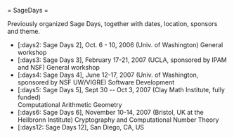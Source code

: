 = SageDays =

Previously organized Sage Days, together with dates, location, sponsors and theme.

 * [:days2: Sage Days 2], Oct. 6 - 10, 2006 (Univ. of Washington)
  General workshop
 * [:days3: Sage Days 3], February 17-21, 2007 (UCLA, sponsored by IPAM and NSF)
  General workshop
 * [:days4: Sage Days 4], June 12-17, 2007 (Univ. of Washington, sponsored by NSF UW/VIGRE)
  Software Development
 * [:days5: Sage Days 5], Sept 30 -- Oct 3, 2007 (Clay Math Institute, fully funded)  
  Computational Arithmetic Geometry
 * [:days6: Sage Days 6], November 10-14, 2007 (Bristol, UK at the Heilbronn Institute)
  Cryptography and Computational Number Theory
 * [:days12: Sage Days 12], San Diego, CA, US
